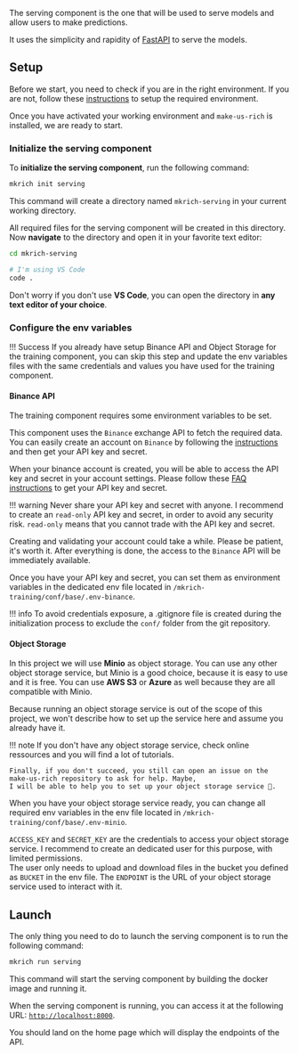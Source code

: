 The serving component is the one that will be used to serve models and allow users to make predictions.

It uses the simplicity and rapidity of [FastAPI](https://fastapi.tiangolo.com/) to serve the models.


## Setup

Before we start, you need to check if you are in the right environment. If you are not, follow these 
[instructions](../#installation) to setup the required environment.

Once you have activated your working environment and `make-us-rich` is installed, we are ready to start.

### Initialize the serving component

To **initialize the serving component**, run the following command:

```bash
mkrich init serving
```

This command will create a directory named `mkrich-serving` in your current working directory.

All required files for the serving component will be created in this directory.
Now **navigate** to the directory and open it in your favorite text editor:

```bash
cd mkrich-serving

# I'm using VS Code
code .
```

Don't worry if you don't use **VS Code**, you can open the directory in **any text editor of your choice**.

### Configure the env variables

!!! Success
    If you already have setup Binance API and Object Storage for the training component, you can skip this step and 
    update the env variables files with the same credentials and values you have used for the training component.

#### Binance API

The training component requires some environment variables to be set. 

This component uses the `Binance` exchange API to fetch the required data. You can easily create an account on `Binance`
by following the [instructions](https://www.binance.com/en/register) and then get your API key and secret.

When your binance account is created, you will be able to access the API key and secret in your account settings. Please
follow these [FAQ instructions](https://www.binance.com/en/support/faq/360002502072) to get your API key and secret.

!!! warning
    Never share your API key and secret with anyone. I recommend to create an `read-only` API key and secret, in order
    to avoid any security risk. `read-only` means that you cannot trade with the API key and secret.

Creating and validating your account could take a while. Please be patient, it's worth it. After everything is done,
the access to the `Binance` API will be immediately available.

Once you have your API key and secret, you can set them as environment variables in the dedicated env file located
in `/mkrich-training/conf/base/.env-binance`.

!!! info
    To avoid credentials exposure, a .gitignore file is created during the initialization process to exclude  the `conf/`
    folder from the git repository.

#### Object Storage

In this project we will use **Minio** as object storage. You can use any other object storage service, but Minio is a
good choice, because it is easy to use and it is free. You can use **AWS S3** or **Azure** as well because they are
all compatible with Minio.

Because running an object storage service is out of the scope of this project, we won't describe how to set up the
service here and assume you already have it.

!!! note
    If you don't have any object storage service, check online ressources and you will find a lot of tutorials.

    Finally, if you don't succeed, you still can open an issue on the make-us-rich repository to ask for help. Maybe,
    I will be able to help you to set up your object storage service 🤗.

When you have your object storage service ready, you can change all required env variables in the env file located
in `/mkrich-training/conf/base/.env-minio`.

`ACCESS_KEY` and `SECRET_KEY` are the credentials to access your object storage service. I recommend to create an 
dedicated user for this purpose, with limited permissions.     
The user only needs to upload and download files in the bucket you defined as `BUCKET` in the env file. The `ENDPOINT` 
is the URL of your object storage service used to interact with it.


## Launch

The only thing you need to do to launch the serving component is to run the following command:

```bash
mkrich run serving
```

This command will start the serving component by building the docker image and running it.

When the serving component is running, you can access it at the following URL: [`http://localhost:8000`](http://localhost:8000).

You should land on the home page which will display the endpoints of the API.
